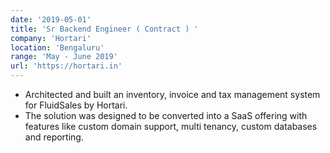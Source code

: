 ```yaml
---
date: '2019-05-01'
title: 'Sr Backend Engineer ( Contract ) '
company: 'Hortari'
location: 'Bengaluru'
range: 'May - June 2019'
url: 'https://hortari.in'
---
```


- Architected and built an inventory, invoice and tax management system for FluidSales by Hortari.
- The solution was designed to be converted into a SaaS offering with features like custom domain support, multi tenancy, custom databases and reporting.
